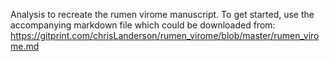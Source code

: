 Analysis to recreate the rumen virome manuscript. To get started, use the accompanying markdown file which could be  downloaded from: https://gitprint.com/chrisLanderson/rumen_virome/blob/master/rumen_virome.md

